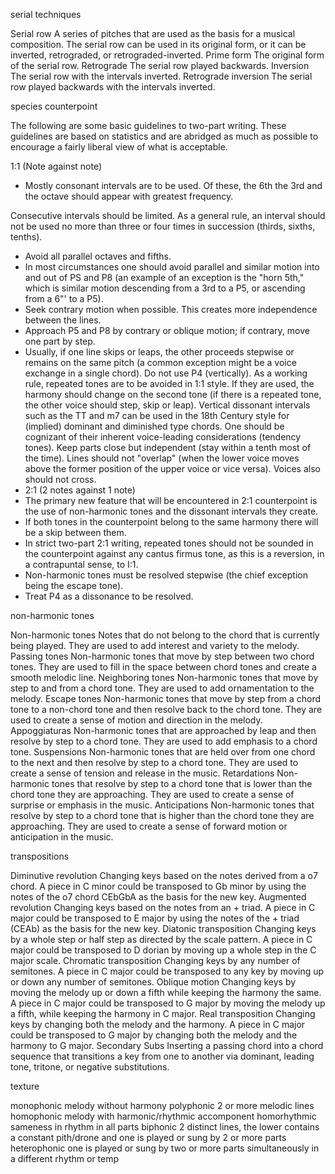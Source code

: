 serial techniques

Serial row	A series of pitches that are used as the basis for a musical composition. The serial row can be used in its original form, or it can be inverted, retrograded, or retrograded-inverted.
Prime form	The original form of the serial row.
Retrograde	The serial row played backwards.
Inversion	The serial row with the intervals inverted.
Retrograde inversion	The serial row played backwards with the intervals inverted.

species counterpoint

The following are some basic guidelines to two-part writing. These guidelines are based on statistics and are abridged as much as possible to encourage a fairly liberal view of what is acceptable.

1:1 (Note against note)

- Mostly consonant intervals are to be used. Of these, the 6th the 3rd and the octave should appear with greatest frequency.

Consecutive intervals should be limited. As a general rule, an interval should not be used no more than three or four times in succession (thirds, sixths, tenths).

- Avoid all parallel octaves and fifths.
- In most circumstances one should avoid parallel and similar motion into and out of PS and P8 (an example of an exception is the "horn 5th," which is similar motion descending from a 3rd to a P5, or ascending from a 6"' to a P5).
- Seek contrary motion when possible. This creates more independence between the lines.
- Approach P5 and P8 by contrary or oblique motion; if contrary, move one part by step.
- Usually, if one line skips or leaps, the other proceeds stepwise or remains on the same pitch (a common exception might be a voice exchange in a single chord). Do not use P4 (vertically). As a working rule, repeated tones are to be avoided in 1:1 style. If they are used, the harmony should change on the second tone (if there is a repeated tone, the other voice should step, skip or leap). Vertical dissonant intervals such as the TT and m7 can be used in the 18th Century style for (implied) dominant and diminished type chords. One should be cognizant of their inherent voice-leading considerations (tendency tones). Keep parts close but independent (stay within a tenth most of the time). Lines should not "overlap" (when the lower voice moves above the former position of the upper voice or vice versa). Voices also should not cross.
- 2:1 (2 notes against 1 note)
- The primary new feature that will be encountered in 2:1 counterpoint is the use of non-harmonic tones and the dissonant intervals they create.
- If both tones in the counterpoint belong to the same harmony there will be a skip between them.
- In strict two-part 2:1 writing, repeated tones should not be sounded in the counterpoint against any cantus firmus tone, as this is a reversion, in a contrapuntal sense, to I:1.
- Non-harmonic tones must be resolved stepwise (the chief exception being the escape tone).
- Treat P4 as a dissonance to be resolved.

non-harmonic tones

Non-harmonic tones	Notes that do not belong to the chord that is currently being played. They are used to add interest and variety to the melody.
Passing tones	Non-harmonic tones that move by step between two chord tones. They are used to fill in the space between chord tones and create a smooth melodic line.
Neighboring tones	Non-harmonic tones that move by step to and from a chord tone. They are used to add ornamentation to the melody.
Escape tones	Non-harmonic tones that move by step from a chord tone to a non-chord tone and then resolve back to the chord tone. They are used to create a sense of motion and direction in the melody.
Appoggiaturas	Non-harmonic tones that are approached by leap and then resolve by step to a chord tone. They are used to add emphasis to a chord tone.
Suspensions	Non-harmonic tones that are held over from one chord to the next and then resolve by step to a chord tone. They are used to create a sense of tension and release in the music.
Retardations	Non-harmonic tones that resolve by step to a chord tone that is lower than the chord tone they are approaching. They are used to create a sense of surprise or emphasis in the music.
Anticipations	Non-harmonic tones that resolve by step to a chord tone that is higher than the chord tone they are approaching. They are used to create a sense of forward motion or anticipation in the music.

transpositions

Diminutive revolution	Changing keys based on the notes derived from a o7 chord.	A piece in C minor could be transposed to Gb minor by using the notes of the o7 chord CEbGbA as the basis for the new key.
Augmented revolution	Changing keys based on the notes from an + triad.	A piece in C major could be transposed to E major by using the notes of the + triad (CEAb) as the basis for the new key.
Diatonic transposition	Changing keys by a whole step or half step as directed by the scale pattern.	A piece in C major could be transposed to D dorian by moving up a whole step in the C major scale.
Chromatic transposition	Changing keys by any number of semitones.	A piece in C major could be transposed to any key by moving up or down any number of semitones.
Oblique motion	Changing keys by moving the melody up or down a fifth while keeping the harmony the same.	A piece in C major could be transposed to G major by moving the melody up a fifth, while keeping the harmony in C major.
Real transposition	Changing keys by changing both the melody and the harmony.	A piece in C major could be transposed to G major by changing both the melody and the harmony to G major.
Secondary Subs	Inserting a passing chord into a chord sequence that transitions a key from one to another via dominant, leading tone, tritone, or negative substitutions.	

texture

monophonic	melody without harmony
polyphonic	2 or more melodic lines
homophonic	melody with harmonic/rhythmic accomponent
homorhythmic	sameness in rhythm in all parts
biphonic	2 distinct lines, the lower contains a constant pith/drone and one is played or sung by 2 or more parts
heterophonic	one is played or sung by two or more parts simultaneously in a different rhythm or temp